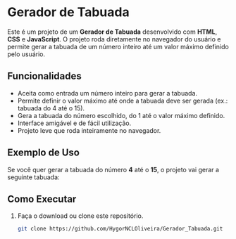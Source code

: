 # Gerador de Tabuada

Este é um projeto de um **Gerador de Tabuada** desenvolvido com **HTML**, **CSS** e **JavaScript**. O projeto roda diretamente no navegador do usuário e permite gerar a tabuada de um número inteiro até um valor máximo definido pelo usuário.

## Funcionalidades

- Aceita como entrada um número inteiro para gerar a tabuada.
- Permite definir o valor máximo até onde a tabuada deve ser gerada (ex.: tabuada do 4 até o 15).
- Gera a tabuada do número escolhido, do 1 até o valor máximo definido.
- Interface amigável e de fácil utilização.
- Projeto leve que roda inteiramente no navegador.

## Exemplo de Uso

Se você quer gerar a tabuada do número **4** até o **15**, o projeto vai gerar a seguinte tabuada:

## Como Executar

1. Faça o download ou clone este repositório.
   ```bash
   git clone https://github.com/HygorNCLOliveira/Gerador_Tabuada.git
